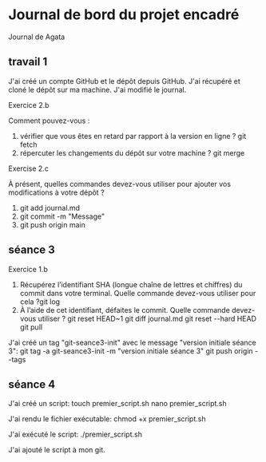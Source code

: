 # Journal de bord du projet encadré

Journal de Agata

## travail 1

J'ai créé un compte GitHub et le dépôt depuis GitHub. J'ai récupéré et cloné le dépôt sur ma machine. J'ai modifié le journal.

Exercice 2.b

Comment pouvez-vous :
1. vérifier que vous êtes en retard par rapport à la version en ligne ?
git fetch
2. répercuter les changements du dépôt sur votre machine ?
git merge

Exercise 2.c

À présent, quelles commandes devez-vous utiliser pour ajouter vos modifications à votre dépôt ?
1. git add journal.md
2. git commit -m "Message"
3. git push origin main


## séance 3

Exercice 1.b

1. Récupérez l’identifiant SHA (longue chaîne de lettres et chiffres) du commit dans votre terminal. Quelle commande devez-vous utiliser pour cela ?git log
2. À l’aide de cet identifiant, défaites le commit. Quelle commande devez-vous utiliser ?
git reset HEAD~1
git diff journal.md
git reset --hard HEAD
git pull

J'ai créé un tag "git-seance3-init" avec le message "version initiale séance 3":
git tag -a git-seance3-init -m "version initiale séance 3"
git push origin --tags


## séance 4

J'ai créé un script:
touch premier_script.sh
nano premier_script.sh

J'ai rendu le fichier exécutable:
chmod +x premier_script.sh

J'ai exécuté le script:
./premier_script.sh

J'ai ajouté le script à mon git.